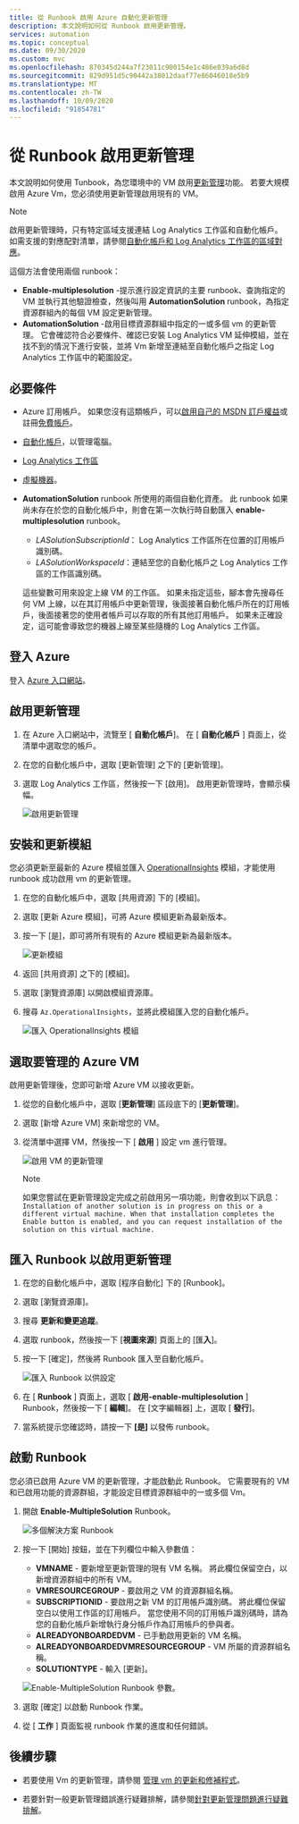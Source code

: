 ```yaml
---
title: 從 Runbook 啟用 Azure 自動化更新管理
description: 本文說明如何從 Runbook 啟用更新管理。
services: automation
ms.topic: conceptual
ms.date: 09/30/2020
ms.custom: mvc
ms.openlocfilehash: 870345d244a7f23011c900154e1c486e039a6d8d
ms.sourcegitcommit: 829d951d5c90442a38012daaf77e86046018e5b9
ms.translationtype: MT
ms.contentlocale: zh-TW
ms.lasthandoff: 10/09/2020
ms.locfileid: "91854781"
---
```

# <a name="enable-update-management-from-a-runbook"></a>從 Runbook 啟用更新管理

本文說明如何使用 Tunbook，為您環境中的 VM 啟用[更新管理](update-mgmt-overview.md)功能。 若要大規模啟用 Azure Vm，您必須使用更新管理啟用現有的 VM。

> [!NOTE]
> 啟用更新管理時，只有特定區域支援連結 Log Analytics 工作區和自動化帳戶。 如需支援的對應配對清單，請參閱[自動化帳戶和 Log Analytics 工作區的區域對應](../how-to/region-mappings.md)。

這個方法會使用兩個 runbook：

* **Enable-multiplesolution** -提示進行設定資訊的主要 runbook、查詢指定的 VM 並執行其他驗證檢查，然後叫用 **AutomationSolution** runbook，為指定資源群組內的每個 VM 設定更新管理。
* **AutomationSolution** -啟用目標資源群組中指定的一或多個 vm 的更新管理。 它會確認符合必要條件、確認已安裝 Log Analytics VM 延伸模組，並在找不到的情況下進行安裝，並將 Vm 新增至連結至自動化帳戶之指定 Log Analytics 工作區中的範圍設定。

## <a name="prerequisites"></a>必要條件

* Azure 訂用帳戶。 如果您沒有這類帳戶，可以[啟用自己的 MSDN 訂戶權益](https://azure.microsoft.com/pricing/member-offers/msdn-benefits-details/)或註冊[免費帳戶](https://azure.microsoft.com/free/?WT.mc_id=A261C142F)。
* [自動化帳戶](../automation-security-overview.md)，以管理電腦。
* [Log Analytics 工作區](../../azure-monitor/platform/design-logs-deployment.md)
* [虛擬機器](../../virtual-machines/windows/quick-create-portal.md)。
* **AutomationSolution** runbook 所使用的兩個自動化資產。 此 runbook 如果尚未存在於您的自動化帳戶中，則會在第一次執行時自動匯入 **enable-multiplesolution** runbook。
    * *LASolutionSubscriptionId*： Log Analytics 工作區所在位置的訂用帳戶識別碼。
    * *LASolutionWorkspaceId*：連結至您的自動化帳戶之 Log Analytics 工作區的工作區識別碼。

    這些變數可用來設定上線 VM 的工作區。 如果未指定這些，腳本會先搜尋任何 VM 上線，以在其訂用帳戶中更新管理，後面接著自動化帳戶所在的訂用帳戶，後面接著您的使用者帳戶可以存取的所有其他訂用帳戶。 如果未正確設定，這可能會導致您的機器上線至某些隨機的 Log Analytics 工作區。

## <a name="sign-in-to-azure"></a>登入 Azure

登入 [Azure 入口網站](https://portal.azure.com)。

## <a name="enable-update-management"></a>啟用更新管理

1. 在 Azure 入口網站中，流覽至 [ **自動化帳戶**]。 在 [ **自動化帳戶** ] 頁面上，從清單中選取您的帳戶。

2. 在您的自動化帳戶中，選取 [更新管理] 之下的 [更新管理]。

3. 選取 Log Analytics 工作區，然後按一下 [啟用]。 啟用更新管理時，會顯示橫幅。

    ![啟用更新管理](media/update-mgmt-enable-runbook/enable-update-management.png)

## <a name="install-and-update-modules"></a>安裝和更新模組

您必須更新至最新的 Azure 模組並匯入 [OperationalInsights](/powershell/module/az.operationalinsights) 模組，才能使用 runbook 成功啟用 vm 的更新管理。

1. 在您的自動化帳戶中，選取 [共用資源] 下的 [模組]。

2. 選取 [更新 Azure 模組]，可將 Azure 模組更新為最新版本。

3. 按一下 [是]，即可將所有現有的 Azure 模組更新為最新版本。

    ![更新模組](media/update-mgmt-enable-runbook/update-modules.png)

4. 返回 [共用資源] 之下的 [模組]。

5. 選取 [瀏覽資源庫] 以開啟模組資源庫。

6. 搜尋 `Az.OperationalInsights`，並將此模組匯入您的自動化帳戶。

    ![匯入 OperationalInsights 模組](media/update-mgmt-enable-runbook/import-operational-insights-module.png)

## <a name="select-azure-vm-to-manage"></a>選取要管理的 Azure VM

啟用更新管理後，您即可新增 Azure VM 以接收更新。

1. 從您的自動化帳戶中，選取 [**更新管理**] 區段底下的 [**更新管理**]。

2. 選取 [新增 Azure VM] 來新增您的 VM。

3. 從清單中選擇 VM，然後按一下 [ **啟用** ] 設定 vm 進行管理。

   ![啟用 VM 的更新管理](media/update-mgmt-enable-runbook/enable-update-management-vm.png)

    > [!NOTE]
    > 如果您嘗試在更新管理設定完成之前啟用另一項功能，則會收到以下訊息：`Installation of another solution is in progress on this or a different virtual machine. When that installation completes the Enable button is enabled, and you can request installation of the solution on this virtual machine.`

## <a name="import-a-runbook-to-enable-update-management"></a>匯入 Runbook 以啟用更新管理

1. 在您的自動化帳戶中，選取 [程序自動化] 下的 [Runbook]。

2. 選取 [瀏覽資源庫]。

3. 搜尋 **更新和變更追蹤**。

4. 選取 runbook，然後按一下 [**視圖來源**] 頁面上的 [匯**入**]。

5. 按一下 [確定]，然後將 Runbook 匯入至自動化帳戶。

   ![匯入 Runbook 以供設定](media/update-mgmt-enable-runbook/import-from-gallery.png)

6. 在 [ **Runbook** ] 頁面上，選取 [ **啟用-enable-multiplesolution** ] Runbook，然後按一下 [ **編輯**]。 在 [文字編輯器] 上，選取 [  **發行**]。

7. 當系統提示您確認時，請按一下 **[是]** 以發佈 runbook。

## <a name="start-the-runbook"></a>啟動 Runbook

您必須已啟用 Azure VM 的更新管理，才能啟動此 Runbook。 它需要現有的 VM 和已啟用功能的資源群組，才能設定目標資源群組中的一或多個 Vm。

1. 開啟 **Enable-MultipleSolution** Runbook。

   ![多個解決方案 Runbook](media/update-mgmt-enable-runbook/runbook-overview.png)

2. 按一下 [開始] 按鈕，並在下列欄位中輸入參數值：

   * **VMNAME** - 要新增至更新管理的現有 VM 名稱。 將此欄位保留空白，以新增資源群組中的所有 VM。
   * **VMRESOURCEGROUP** - 要啟用之 VM 的資源群組名稱。
   * **SUBSCRIPTIONID** - 要啟用之新 VM 的訂用帳戶識別碼。 將此欄位保留空白以使用工作區的訂用帳戶。 當您使用不同的訂用帳戶識別碼時，請為您的自動化帳戶新增執行身分帳戶作為訂用帳戶的參與者。
   * **ALREADYONBOARDEDVM** - 已手動啟用更新的 VM 名稱。
   * **ALREADYONBOARDEDVMRESOURCEGROUP** - VM 所屬的資源群組名稱。
   * **SOLUTIONTYPE** - 輸入 [更新]。

   ![Enable-MultipleSolution Runbook 參數。](media/update-mgmt-enable-runbook/runbook-parameters.png)

3. 選取 [確定] 以啟動 Runbook 作業。

4. 從 [ **工作** ] 頁面監視 runbook 作業的進度和任何錯誤。

## <a name="next-steps"></a>後續步驟

* 若要使用 Vm 的更新管理，請參閱 [管理 vm 的更新和修補程式](update-mgmt-manage-updates-for-vm.md)。

* 若要針對一般更新管理錯誤進行疑難排解，請參閱[針對更新管理問題進行疑難排解](../troubleshoot/update-management.md)。
